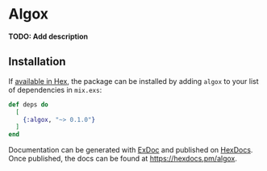 # Algox

**TODO: Add description**

## Installation

If [available in Hex](https://hex.pm/docs/publish), the package can be installed
by adding `algox` to your list of dependencies in `mix.exs`:

```elixir
def deps do
  [
    {:algox, "~> 0.1.0"}
  ]
end
```

Documentation can be generated with [ExDoc](https://github.com/elixir-lang/ex_doc)
and published on [HexDocs](https://hexdocs.pm). Once published, the docs can
be found at <https://hexdocs.pm/algox>.

